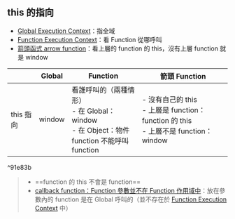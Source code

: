 ## this 的指向
- [Global Execution Context](Global%20Execution%20Context.md)：指全域
- [Function Execution Context](Function%20Execution%20Context.md)：看 Function 從哪呼叫
- [箭頭函式 arrow function](箭頭函式%20arrow%20function.md)：看上層的 function 的 this，沒有上層 function 就是 window

|           |Global| Function |箭頭 Function|
| --------- | ---- |-|-|
| this 指向 | window |看誰呼叫的（兩種情形）<br>- 在 Global：window<br>- 在 Object：物件<br>function 不能呼叫 function|- 沒有自己的 this<br>- 上層是 function： function 的 this<br>- 上層不是 function：window|

^91e83b

> - ==function 的 this 不會是 function==
> - [callback function：Function 參數並不在 Function 作用域中](callback%20function：Function%20參數並不在%20Function%20作用域中.md)：放在參數內的 function 是在 Global 呼叫的（並不存在於 [Function Execution Context](Function%20Execution%20Context.md) 中）

